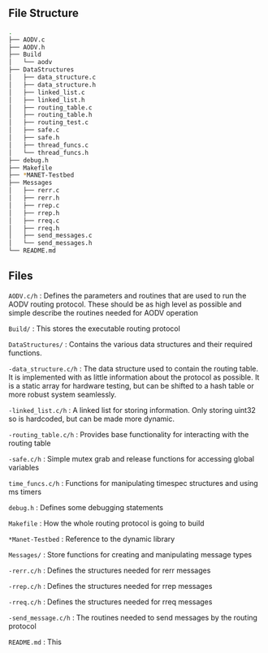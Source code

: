 ## File Structure

``` bash
.
├── AODV.c
├── AODV.h
├── Build
│   └── aodv
├── DataStructures
│   ├── data_structure.c
│   ├── data_structure.h
│   ├── linked_list.c
│   ├── linked_list.h
│   ├── routing_table.c
│   ├── routing_table.h
│   ├── routing_test.c
│   ├── safe.c
│   ├── safe.h
│   ├── thread_funcs.c
│   └── thread_funcs.h
├── debug.h
├── Makefile
├── *MANET-Testbed
├── Messages
│   ├── rerr.c
│   ├── rerr.h
│   ├── rrep.c
│   ├── rrep.h
│   ├── rreq.c
│   ├── rreq.h
│   ├── send_messages.c
│   └── send_messages.h
└── README.md
```
## Files

`AODV.c/h` : Defines the parameters and routines that are used to run the AODV routing protocol. These should be as high level as possible and simple describe the routines needed for AODV operation

`Build/` : This stores the executable routing protocol

`DataStructures/` : Contains the various data structures and their required functions.

`-data_structure.c/h` : The data structure used to contain the routing table. It is implemented with as little information about the protocol as possible. It is a static array for hardware testing, but can be shifted to a hash table or more robust system seamlessly.

`-linked_list.c/h` : A linked list for storing information. Only storing uint32 so is hardcoded, but can be made more dynamic.

`-routing_table.c/h` : Provides base functionality for interacting with the routing table

`-safe.c/h` : Simple mutex grab and release functions for accessing global variables

`time_funcs.c/h` : Functions for manipulating timespec structures and using ms timers

`debug.h` : Defines some debugging statements

`Makefile` : How the whole routing protocol is going to build

`*Manet-Testbed` : Reference to the dynamic library

`Messages/` : Store functions for creating and manipulating message types

`-rerr.c/h` : Defines the structures needed for rerr messages

`-rrep.c/h` : Defines the structures needed for rrep messages

`-rreq.c/h` : Defines the structures needed for rreq messages

`-send_message.c/h` : The routines needed to send messages by the routing protocol

`README.md` : This